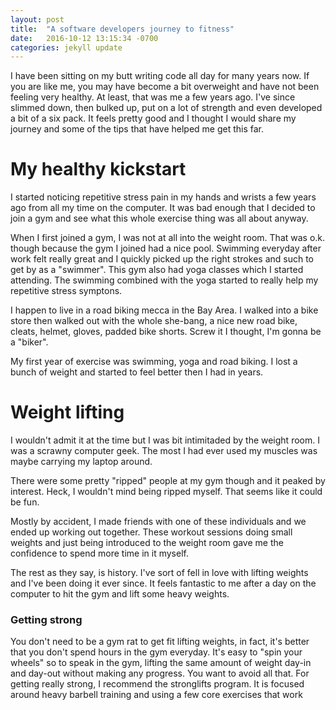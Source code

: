 ```yaml
---
layout: post
title:  "A software developers journey to fitness"
date:   2016-10-12 13:15:34 -0700
categories: jekyll update
---
```


I have been sitting on my butt writing code all day for many years now. If you are like me, you may have become a bit overweight and have not been feeling very healthy. At least, that was me a few years ago. I've since slimmed down, then bulked up, put on a lot of strength and even developed a bit of a six pack. It feels pretty good and I thought I would share my journey and some of the tips that have helped me get this far.

# My healthy kickstart

I started noticing repetitive stress pain in my hands and wrists a few years ago from all my time on the computer. It was bad enough that I decided to join a gym and see what this whole exercise thing was all about anyway.

When I first joined a gym, I was not at all into the weight room. That was o.k. though because the gym I joined had a nice pool. Swimming everyday after work felt really great and I quickly picked up the right strokes and such to get by as a "swimmer". This gym also had yoga classes which I started attending. The swimming combined with the yoga started to really help my repetitive stress symptons. 

I happen to live in a road biking mecca in the Bay Area. I walked into a bike store then walked out with the whole she-bang, a nice new road bike, cleats, helmet, gloves, padded bike shorts. Screw it I thought, I'm gonna be a "biker".

My first year of exercise was swimming, yoga and road biking. I lost a bunch of weight and started to feel better then I had in years.

# Weight lifting

I wouldn't admit it at the time but I was bit intimitaded by the weight room. I was a scrawny computer geek. The most I had ever used my muscles was maybe carrying my laptop around.

There were some pretty "ripped" people at my gym though and it peaked by interest. Heck, I wouldn't mind being ripped myself. That seems like it could be fun.

Mostly by accident, I made friends with one of these individuals and we ended up working out together. These workout sessions doing small weights and just being introduced to the weight room gave me the confidence to spend more time in it myself. 

The rest as they say, is history. I've sort of fell in love with lifting weights and I've been doing it ever since. It feels fantastic to me after a day on the computer to hit the gym and lift some heavy weights.

### Getting strong

You don't need to be a gym rat to get fit lifting weights, in fact, it's better that you don't spend hours in the gym everyday. It's easy to "spin your wheels" so to speak in the gym, lifting the same amount of weight day-in and day-out without making any progress. You want to avoid all that. For getting really strong, I recommend the stronglifts program. It is focused around heavy barbell training and using a few core exercises that work 
